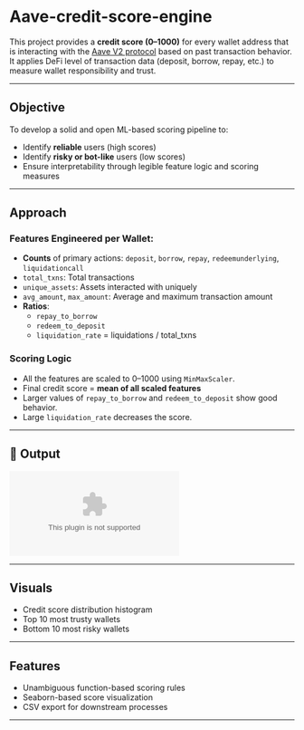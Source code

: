 # Aave-credit-score-engine

This project provides a **credit score (0–1000)** for every wallet address that is interacting with the [Aave V2 protocol](https://aave.com) based on past transaction behavior. It applies DeFi level of transaction data (deposit, borrow, repay, etc.) to measure wallet responsibility and trust.

---

## Objective

To develop a solid and open ML-based scoring pipeline to:

- Identify **reliable** users (high scores)
- Identify **risky or bot-like** users (low scores)
- Ensure interpretability through legible feature logic and scoring measures

---

## Approach

### Features Engineered per Wallet:
- **Counts** of primary actions: `deposit`, `borrow`, `repay`, `redeemunderlying`, `liquidationcall`
- `total_txns`: Total transactions
- `unique_assets`: Assets interacted with uniquely
- `avg_amount`, `max_amount`: Average and maximum transaction amount
- **Ratios**:
  - `repay_to_borrow`
  - `redeem_to_deposit`
  - `liquidation_rate` = liquidations / total_txns

### Scoring Logic
- All the features are scaled to 0–1000 using `MinMaxScaler`.
- Final credit score = **mean of all scaled features**
- Larger values of `repay_to_borrow` and `redeem_to_deposit` show good behavior.
- Large `liquidation_rate` decreases the score.

---

## 📂 Output
![Score Distribution](wallet_scores.csv)

---

##  Visuals

- Credit score distribution histogram
- Top 10 most trusty wallets
- Bottom 10 most risky wallets

---

## Features

- Unambiguous function-based scoring rules
- Seaborn-based score visualization
- CSV export for downstream processes

---



